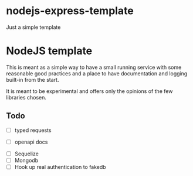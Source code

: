 # nodejs-express-template
Just a simple template

# NodeJS template

This is meant as a simple way to have a small running service with some
reasonable good practices and a place to have documentation and logging
built-in from the start.

It is meant to be experimental and offers only the opinions of the few
libraries chosen.

## Todo

- [ ] typed requests
- [ ] openapi docs


<!-- space for database storage -->
- [ ] Sequelize
- [ ] Mongodb
- [ ] Hook up real authentication to fakedb
